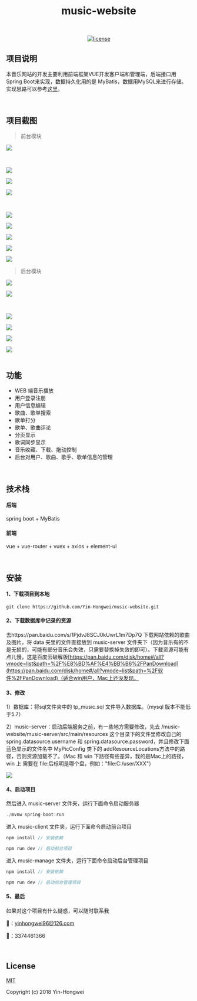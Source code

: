 <h1 align="center">music-website</h1>
<br/>

<p align="center">
  <a href=""><img alt="license" src="https://img.shields.io/github/license/mashape/apistatus.svg?style=flat"></a>
</p>

## 项目说明

本音乐网站的开发主要利用前端框架VUE开发客户端和管理端，后端接口用Spring Boot来实现，数据持久化用的是 MyBatis，数据用MySQL来进行存储。实现思路可以参考[这里](https://yin-hongwei.github.io/2019/03/04/music/)。

<br/>

## 项目截图

> 前台模块

![](https://tva1.sinaimg.cn/large/006tNbRwly1g9hkbfdtbej31c00u0jyu.jpg)

<br/>

<img src="https://tva1.sinaimg.cn/large/006y8mN6ly1g9e97bwxifj31c00u0npe.jpg"/><br/>

<img src="https://tva1.sinaimg.cn/large/006y8mN6ly1g9e98u647cj31c00u0x6q.jpg"/><br/>

![](https://tva1.sinaimg.cn/large/006tNbRwly1g9hl4b9jjdj31c00u0nmn.jpg)

<br/>

<img src="https://tva1.sinaimg.cn/large/006y8mN6ly1g9e9a6ji44j31c00u01ky.jpg"/><br/>

<img src="https://tva1.sinaimg.cn/large/006y8mN6ly1g9e9aqzofkj31c00u0aq5.jpg"/><br/>

<img src="https://tva1.sinaimg.cn/large/006tNbRwly1gahhz8khb3j31c00u01kx.jpg"/><br/>

<img src="https://tva1.sinaimg.cn/large/006y8mN6ly1g9e9cy5qpmj31c00u0qdr.jpg"/><br/>

<img src="https://tva1.sinaimg.cn/large/006y8mN6ly1g9e9d8b2ukj31c00u0dof.jpg"/><br/>

> 后台模块

<img src="https://tva1.sinaimg.cn/large/006tNbRwly1g9hhhu4n7tj31c00u04qq.jpg"/><br/>

![](https://tva1.sinaimg.cn/large/006tNbRwly1g9hiab0gatj31c00u0456.jpg)

<br/>

<img src="https://tva1.sinaimg.cn/large/006tNbRwly1ga9exajjrqj31c00u07j1.jpg"/><br/>

<img src="https://tva1.sinaimg.cn/large/006tNbRwly1ga9exqfzt2j31c00u0186.jpg"/><br/>

<img src="https://tva1.sinaimg.cn/large/006tNbRwly1ga9exytrurj31c00u0ttl.jpg"/><br/>

<img src="https://tva1.sinaimg.cn/large/006tNbRwly1ga9ey8sc82j31c00u01ao.jpg"/><br/><br/>

## 功能

- WEB 端音乐播放
- 用户登录注册
- 用户信息编辑
- 歌曲、歌单搜索
- 歌单打分
- 歌单、歌曲评论
- 分页显示
- 歌词同步显示
- 音乐收藏、下载、拖动控制
- 后台对用户、歌曲、歌手、歌单信息的管理

<br/>

## 技术栈

#### 后端

spring boot + MyBatis

#### 前端

vue + vue-router + vuex + axios +  element-ui

<br/>

## 安装

#### 1、下载项目到本地

```
git clone https://github.com/Yin-Hongwei/music-website.git
```

#### 2、下载数据库中记录的资源

去https://pan.baidu.com/s/1PjdvJ8SCJ0kUwrL1m7Dp7Q 下载网站依赖的歌曲及图片，将 data 夹里的文件直接放到 music-server 文件夹下（因为音乐有的不是无损的，可能有部分音乐会失效，只需要替换掉失效的即可）。下载资源可能有点儿慢，这是百度云破解版[https://pan.baidu.com/disk/home#/all?vmode=list&path=%2F%E8%BD%AF%E4%BB%B6%2FPanDownload](https://pan.baidu.com/disk/home#/all?vmode=list&path=%2F软件%2FPanDownload)（适合win用户，Mac上还没发现。

#### 3、修改
1）数据库：将sql文件夹中的 tp_music.sql 文件导入数据库。（mysql 版本不能低于5.7）

2）music-server：启动后端服务之前，有一些地方需要修改，先去 /music-website/music-server/src/main/resources 这个目录下的文件里修改自己的 spring.datasource.username 和 spring.datasource.password，并且修改下面蓝色显示的文件名中 MyPicConfig 类下的 addResourceLocations方法中的路径，否则资源加载不了。（Mac 和 win 下路径有些差异，我的是Mac上的路径，win 上 需要在 file:后标明是哪个盘，例如："file:C:/user/XXX"）

<img src="https://tva1.sinaimg.cn/large/006tNbRwly1gbkqbc66q9j33fr0u07u0.jpg"/>

#### 4、启动项目

然后进入 music-server 文件夹，运行下面命令启动服务器

```js
./mvnw spring-boot:run
```

进入 music-client 文件夹，运行下面命令启动前台项目

```js
npm install // 安装依赖

npm run dev // 启动前台项目
```

进入 music-manage 文件夹，运行下面命令启动后台管理项目

```js
npm install // 安装依赖

npm run dev // 启动后台管理项目
```

#### 5、最后

如果对这个项目有什么疑惑，可以随时联系我

📮：yinhongwei96@126.com

🐧：3374461366

<br/>

## License

[MIT](http://opensource.org/licenses/MIT)

Copyright (c) 2018 Yin-Hongwei 

